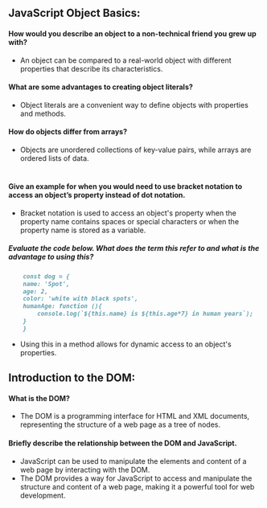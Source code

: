 ## JavaScript Object Basics:

#### How would you describe an object to a non-technical friend you grew up with?
- An object can be compared to a real-world object with different properties that describe its characteristics.
#### What are some advantages to creating object literals?
- Object literals are a convenient way to define objects with properties and methods.
#### How do objects differ from arrays?
- Objects are unordered collections of key-value pairs, while arrays are ordered lists of data.
# 
#### Give an example for when you would need to use bracket notation to access an object’s property instead of dot notation.
- Bracket notation is used to access an object's property when the property name contains spaces or special characters or when the property name is stored as a variable.
##### Evaluate the code below. What does the term this refer to and what is the advantage to using this?

```markdown
    const dog = {
    name: 'Spot',
    age: 2,
    color: 'white with black spots',
    humanAge: function (){
        console.log(`${this.name} is ${this.age*7} in human years`);
    }
    }
```

- Using this in a method allows for dynamic access to an object's properties.

## Introduction to the DOM:

#### What is the DOM?
- The DOM is a programming interface for HTML and XML documents, representing the structure of a web page as a tree of nodes.
#### Briefly describe the relationship between the DOM and JavaScript.
- JavaScript can be used to manipulate the elements and content of a web page by interacting with the DOM. 
- The DOM provides a way for JavaScript to access and manipulate the structure and content of a web page, making it a powerful tool for web development.